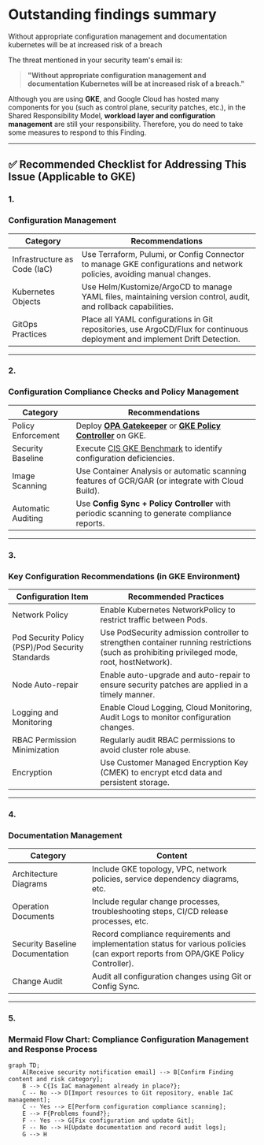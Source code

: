 # Outstanding findings summary

Without appropriate configuration management and documentation kubernetes will be at increased risk of a breach

The threat mentioned in your security team's email is:

> **"Without appropriate configuration management and documentation Kubernetes will be at increased risk of a breach."**

Although you are using **GKE**, and Google Cloud has hosted many components for you (such as control plane, security patches, etc.), in the Shared Responsibility Model, **workload layer and configuration management** are still your responsibility. Therefore, you do need to take some measures to respond to this Finding.

---

## **✅ Recommended Checklist for Addressing This Issue (Applicable to GKE)**

### **1.** 

### **Configuration Management**

| **Category**              | **Recommendations**                                                                            |
| --------------------- | ----------------------------------------------------------------------------------- |
| Infrastructure as Code (IaC) | Use Terraform, Pulumi, or Config Connector to manage GKE configurations and network policies, avoiding manual changes. |
| Kubernetes Objects       | Use Helm/Kustomize/ArgoCD to manage YAML files, maintaining version control, audit, and rollback capabilities.           |
| GitOps Practices           | Place all YAML configurations in Git repositories, use ArgoCD/Flux for continuous deployment and implement Drift Detection.      |

---

### **2.** 

### **Configuration Compliance Checks and Policy Management**

| **Category**           | **Recommendations**                                                                                                                                                                                         |
| ------------------ | ------------------------------------------------------------------------------------------------------------------------------------------------------------------------------------------------ |
| Policy Enforcement | Deploy [**OPA Gatekeeper**](https://github.com/open-policy-agent/gatekeeper) or [**GKE Policy Controller**](https://cloud.google.com/kubernetes-engine/docs/concepts/policy-controller) on GKE. |
| Security Baseline           | Execute [CIS GKE Benchmark](https://cloud.google.com/kubernetes-engine/docs/concepts/cis-benchmark) to identify configuration deficiencies.                                                                                 |
| Image Scanning           | Use Container Analysis or automatic scanning features of GCR/GAR (or integrate with Cloud Build).                                                                                                                     |
| Automatic Auditing           | Use **Config Sync + Policy Controller** with periodic scanning to generate compliance reports.                                                                                                                          |

---

### **3.** 

### **Key Configuration Recommendations (in GKE Environment)**

| **Configuration Item**                            | **Recommended Practices**                                                                  |
| ------------------------------------- | --------------------------------------------------------------------------------------------- |
| Network Policy                              | Enable Kubernetes NetworkPolicy to restrict traffic between Pods.                                              |
| Pod Security Policy (PSP)/Pod Security Standards | Use PodSecurity admission controller to strengthen container running restrictions (such as prohibiting privileged mode, root, hostNetwork). |
| Node Auto-repair                          | Enable auto-upgrade and auto-repair to ensure security patches are applied in a timely manner.                                      |
| Logging and Monitoring                            | Enable Cloud Logging, Cloud Monitoring, Audit Logs to monitor configuration changes.                              |
| RBAC Permission Minimization                       | Regularly audit RBAC permissions to avoid cluster role abuse.                                                        |
| Encryption                                  | Use Customer Managed Encryption Key (CMEK) to encrypt etcd data and persistent storage.                        |

---

### **4.** 

### **Documentation Management**

| **Category**     | **Content**                                                                    |
| ------------ | --------------------------------------------------------------------------- |
| Architecture Diagrams       | Include GKE topology, VPC, network policies, service dependency diagrams, etc.                                |
| Operation Documents     | Include regular change processes, troubleshooting steps, CI/CD release processes, etc.                          |
| Security Baseline Documentation | Record compliance requirements and implementation status for various policies (can export reports from OPA/GKE Policy Controller). |
| Change Audit     | Audit all configuration changes using Git or Config Sync.                                  |

---

### **5.** 

### **Mermaid Flow Chart: Compliance Configuration Management and Response Process**

```mermaid
graph TD;
    A[Receive security notification email] --> B[Confirm Finding content and risk category];
    B --> C{Is IaC management already in place?};
    C -- No --> D[Import resources to Git repository, enable IaC management];
    C -- Yes --> E[Perform configuration compliance scanning];
    E --> F{Problems found?};
    F -- Yes --> G[Fix configuration and update Git];
    F -- No --> H[Update documentation and record audit logs];
    G --> H
```